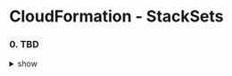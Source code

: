 # CloudFormation - StackSets #


### 0. TBD

<details><summary>show</summary>
<p>

```bash
aws s3api create-bucket --region eu-west-1 --create-bucket-configuration LocationConstraint=eu-west-1 --bucket testbucket123123123123123
aws s3 cp BasicNetwork.yaml s3://testbucket123123123123123/BasicNetwork.yaml

```

</p>
</details>
